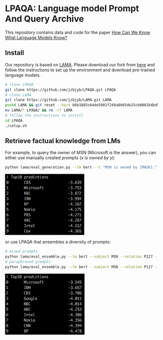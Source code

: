 # LPAQA: Language model Prompt And Query Archive

This repository contains data and code for the paper [How Can We Know What Language Models Know?](https://arxiv.org/abs/1911.12543)

## Install
Our repository is based on [LAMA](https://github.com/facebookresearch/LAMA). Please download our fork
 from [here](https://github.com/jzbjyb/LAMA) and follow the instructions to set up the environment and download pre-trained language models.
```bash
# clone LPAQA
git clone https://github.com/jzbjyb/LPAQA.git LPAQA
# clone LAMA
git clone https://github.com/jzbjyb/LAMA.git LAMA
pushd LAMA && git reset --hard b6b1885c64de5981f249a8b65de25cb0802b4bd5 && rm -rf .git && popd
mv LAMA/* LPAQA/ && rm -rf LAMA
# follow the instructions to install
cd LPAQA
./setup.sh
```

## Retrieve factual knowledge from LMs

For example, to query the owner of MSN (Microsoft is the answer), you can either use manually created prompts (*x is owned by y*):
```bash
python lama/eval_generation.py --lm bert --t "MSN is owned by [MASK]."
```
<img align="middle" src="demo/manual.png" height="200" alt="manual"/>

or use LPAQA that ensembles a diversity of prompts:
```bash
# mined prompts
python lama/eval_ensemble.py --lm bert --subject MSN --relation P127 --prompts prompt/mine
# paraphrased prompts
python lama/eval_ensemble.py --lm bert --subject MSN --relation P127 --prompts prompt/paraphrase
```
<img align="middle" src="demo/mine.png" height="200" alt="mine"/>
